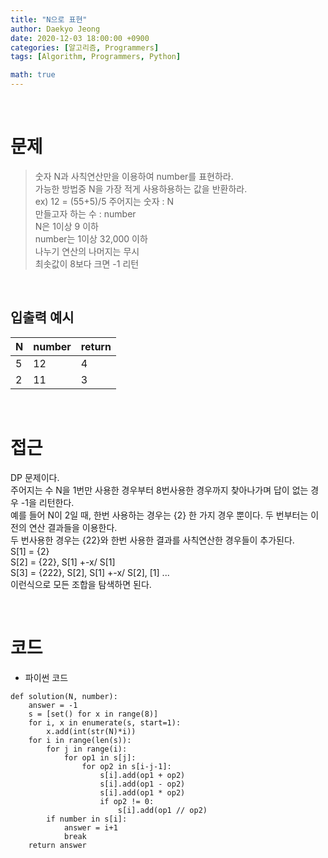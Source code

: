 ```yaml
---
title: "N으로 표현"
author: Daekyo Jeong
date: 2020-12-03 18:00:00 +0900
categories: [알고리즘, Programmers]
tags: [Algorithm, Programmers, Python]

math: true
---
```



<br/>

# 문제


> 숫자 N과 사칙연산만을 이용하여 number를 표현하라.   
> 가능한 방법중 N을 가장 적게 사용하용하는 값을 반환하라.   
> ex) 12 = (55+5)/5
> 주어지는 숫자 : N   
> 만들고자 하는 수 : number   
> N은 1이상 9 이하      
> number는 1이상 32,000 이하   
> 나누기 연산의 나머지는 무시   
> 최솟값이 8보다 크면 -1 리턴        

<br/>

## 입출력 예시



| N | number | return |
|--------|---|--------|
| 5 | 12 | 4 |
| 2 | 11 | 3 |

<br/>

# 접근

DP 문제이다.   
주어지는 수 N을 1번만 사용한 경우부터 8번사용한 경우까지 찾아나가며 답이 없는 경우 -1을 리턴한다.   
예를 들어 N이 2일 때, 한번 사용하는 경우는 {2} 한 가지 경우 뿐이다.
두 번부터는 이전의 연산 결과들을 이용한다.   
두 번사용한 경우는 {22}와 한번 사용한 결과를 사칙연산한 경우들이 추가된다.   
S[1] = {2}    
S[2] = {22}, S[1] +-x/ S[1]   
S[3] = {222}, S[2], S[1] +-x/ S[2], [1] ...   
이런식으로 모든 조합을 탐색하면 된다.    

<br/>

# 코드

- 파이썬 코드   

```{.python}
def solution(N, number):
    answer = -1
    s = [set() for x in range(8)]
    for i, x in enumerate(s, start=1):
        x.add(int(str(N)*i))
    for i in range(len(s)):
        for j in range(i):
            for op1 in s[j]:
                for op2 in s[i-j-1]:
                    s[i].add(op1 + op2)
                    s[i].add(op1 - op2)
                    s[i].add(op1 * op2)
                    if op2 != 0:
                        s[i].add(op1 // op2)
        if number in s[i]:
            answer = i+1
            break
    return answer
```

<br/>
